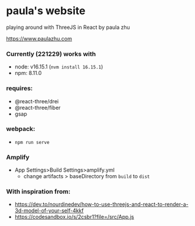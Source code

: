 # paula's website
playing around with ThreeJS in React by paula zhu

https://www.paulazhu.com

### Currently (221229) works with
- node: v16.15.1 (`nvm install 16.15.1`)
- npm: 8.11.0

### requires:
- @react-three/drei
- @react-three/fiber
- gsap

### webpack:
- `npm run serve`

### Amplify
- App Settings>Build Settings>amplify.yml
    - change artifacts > baseDirectory from `build` to `dist`

### With inspiration from:
- https://dev.to/nourdinedev/how-to-use-threejs-and-react-to-render-a-3d-model-of-your-self-4kkf
- https://codesandbox.io/s/2csbr1?file=/src/App.js
